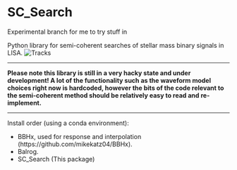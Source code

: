 # SC_Search
Experimental branch for me to try stuff in


Python library for semi-coherent searches of stellar mass binary signals in LISA. 
![Tracks](https://github.com/dig07/SC_Search/assets/23508858/c4dd3efb-16b5-46f6-b3cf-6e672ceacd5c)

<hr>
<b>Please note this library is still in a very hacky state and under development! A lot of the functionality such as the waveform model choices right now is hardcoded, however the bits of the code relevant to the semi-coherent method should be relatively easy to read and re-implement.</b>

<hr>
Install order (using a conda environment): 
<ul>
  <li>BBHx, used for response and interpolation (https://github.com/mikekatz04/BBHx).</li>
  <li>Balrog.</li>
  <li>SC_Search (This package)</li>
</ul>
